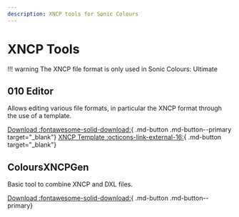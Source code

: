 ```yaml
---
description: XNCP tools for Sonic Colours
---
```

# XNCP Tools
!!! warning
    The XNCP file format is only used in Sonic Colours: Ultimate

## 010 Editor
Allows editing various file formats, in particular the XNCP format through the use of a template.

[Download :fontawesome-solid-download:](https://www.sweetscape.com/010editor/){ .md-button .md-button--primary target="_blank"}
[XNCP Template :octicons-link-external-16:](https://github.com/tge-was-taken/010-Editor-Templates/blob/master/templates/sonic_xncp_yncp.bt){ .md-button target="_blank"}

## ColoursXNCPGen
Basic tool to combine XNCP and DXL files.

[Download :fontawesome-solid-download:](https://github.com/PTKickass/ColoursXNCPGen/releases){ .md-button .md-button--primary}